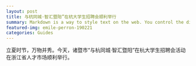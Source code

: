 ```yaml
---
layout: post
title: 与杭同城·智汇暨阳”在杭大学生招聘会顺利举行
summary: Markdown is a way to style text on the web. You control the display of the document; formating words as bold or italic, adding images, and creating lists are just a few of the things we can do with Markdown. Mostly, Markdown is just regular text with a few non-alphabetic characters thrown in.
featured-img: emile-perron-190221
categories: Guides
---
```



立夏时节，万物并秀。今天，诸暨市“与杭同城·智汇暨阳”在杭大学生招聘会活动在浙江省人才市场顺利举行。
